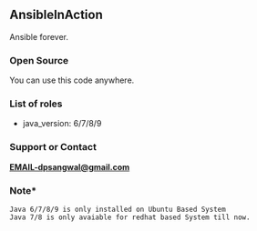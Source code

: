 ## AnsibleInAction
Ansible forever.

### Open Source
You can use this code anywhere.

### List of roles
* java_version: 6/7/8/9

### Support or Contact
**EMAIL-dpsangwal@gmail.com**

### Note*
```
Java 6/7/8/9 is only installed on Ubuntu Based System
Java 7/8 is only avaiable for redhat based System till now.
```
